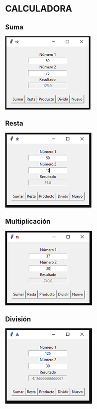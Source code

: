 # CALCULADORA

## Suma
![Suma](img/add.png)

## Resta
![Resta](img/subtraction.png)

## Multiplicación
![Multiplicación](img/multiplication.png)

## División
![División](img/split.png)

